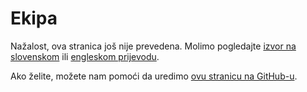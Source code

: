 # Ekipa

Nažalost, ova stranica još nije prevedena. Molimo pogledajte [izvor na slovenskom](/sl/team) ili [engleskom prijevodu](/en/team).

Ako želite, možete nam pomoći da uredimo [ovu stranicu na GitHub-u](https://github.com/sledilnik/website/blob/master/src/content/team_hr.md).
